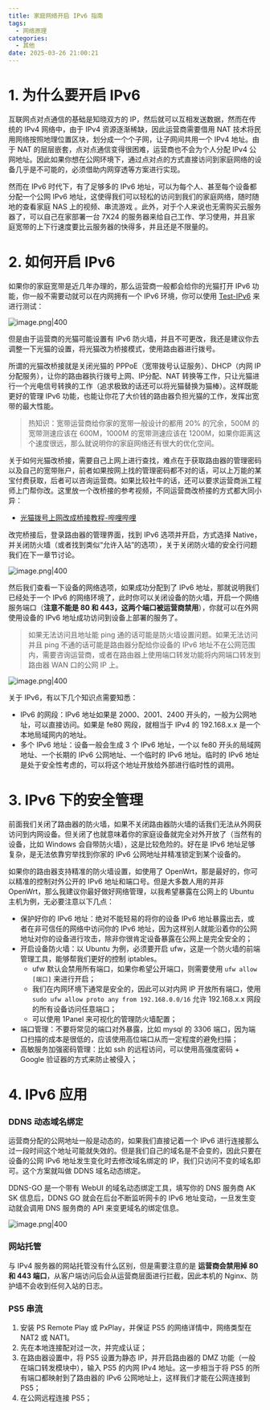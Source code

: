 ```yaml
---
title: 家庭网络开启 IPv6 指南
tags:
  - 网络原理
categories:
  - 其他
date: 2025-03-26 21:00:21
---
```


# 1. 为什么要开启 IPv6

互联网点对点通信的基础是知晓双方的 IP，然后就可以互相发送数据，然而在传统的 IPv4 网络中，由于 IPv4 资源逐渐稀缺，因此运营商需要借用 NAT 技术将民用网络按照地理位置区块，划分成一个个子网，让子网间共用一个 IPv4 地址。由于 NAT 的层层嵌套，点对点通信变得很困难，运营商也不会为个人分配 IPv4 公网地址。因此如果你想在公网环境下，通过点对点的方式直接访问到家庭网络的设备几乎是不可能的，必须借助内网穿透等方案进行实现。

然而在 IPv6 时代下，有了足够多的 IPv6 地址，可以为每个人、甚至每个设备都分配一个公网 IPv6 地址，这使得我们可以轻松的访问到我们的家庭网络，随时随地的查看家庭 NAS 上的视频、串流游戏 。此外，对于个人来说也无需购买云服务器了，可以自己在家部署一台 7X24 的服务器来给自己工作、学习使用，并且家庭宽带的上下行速度要比云服务器的快得多，并且还是不限量的。

# 2. 如何开启 IPv6

如果你的家庭宽带是近几年办理的，那么运营商一般都会给你的光猫打开 IPv6 功能，你一般不需要动就可以在内网拥有一个 IPv6 环境，你可以使用 [Test-IPv6](https://test-ipv6.com/) 来进行测试：

![image.png|400](https://esunr-image-bed.oss-cn-beijing.aliyuncs.com/picgo/202503261650884.png)

但是由于运营商的光猫可能设置有 IPv6 防火墙，并且不可更改，我还是建议你去调整一下光猫的设置，将光猫改为桥接模式，使用路由器进行拨号。

所谓的光猫改桥接就是关闭光猫的 PPPoE（宽带拨号认证服务）、DHCP（内网 IP 分配服务），让你的路由器执行拨号上网、IP分配、NAT 转换等工作，只让光猫进行一个光电信号转换的工作（追求极致的话还可以将光猫替换为猫棒）。这样既能更好的管理 IPv6 功能，也能让你花了大价钱的路由器负担光猫的工作，发挥出宽带的最大性能。

> 热知识：宽带运营商给你家的宽带一般设计的都用 20% 的冗余，500M 的宽带测速应该在 600M，1000M 的宽带测速应该在 1200M，如果你距离这个速度很远，那么就说明你的家庭网络还有很大的优化空间。

关于如何光猫改桥接，需要自己上网上进行查找，难点在于获取路由器的管理密码以及自己的宽带账户，前者如果按网上找的管理密码都不对的话，可以上万能的某宝付费获取，后者可以咨询运营商。如果比较社牛的话，还可以要求运营商派工程师上门帮你改。这里放一个改桥接的参考视频，不同运营商改桥接的方式都大同小异：

- [光猫拨号上网改成桥接教程-哔哩哔哩](https://b23.tv/bbVf1Ye)

改完桥接后，登录路由器的管理界面，找到 IPv6 选项并开启，方式选择 Native，并关闭防火墙（或者找到类似“允许入站”的选项），关于关闭防火墙的安全行问题我们在下一章节讨论。

![image.png|400](https://esunr-image-bed.oss-cn-beijing.aliyuncs.com/picgo/202503261705556.png)

然后我们查看一下设备的网络选项，如果成功分配到了 IPv6 地址，那就说明我们已经处于一个 IPv6 的网络环境了，此时你可以关闭设备的防火墙，开启一个网络服务端口（**注意不能是 80 和 443，这两个端口被运营商禁用**），你就可以在外网使用设备的 IPv6 地址成功访问到设备上部署的服务了。

> 如果无法访问且地址能 ping 通的话可能是防火墙设置问题。如果无法访问并且 ping 不通的话可能是路由器分配给你设备的 IPv6 地址不在公网范围内，需要咨询运营商，或者在路由器上使用端口转发功能将内网端口转发到路由器 WAN 口的公网 IP 上。

![image.png|400](https://esunr-image-bed.oss-cn-beijing.aliyuncs.com/picgo/202503261713293.png)

关于 IPv6，有以下几个知识点需要知悉：

- IPv6 的网段：IPv6 地址如果是 2000、2001、2400 开头的，一般为公网地址，可以直接访问。如果是 fe80 网段，就相当于 IPv4 的 192.168.x.x 是一个本地局域网内的地址。
- 多个 IPv6 地址：设备一般会生成 3 个 IPv6 地址，一个以 fe80 开头的局域网地址、一个长期的 IPv6 公网地址、一个临时的 IPv6 地址。临时的 IPv6 地址是处于安全性考虑的，可以将这个地址开放给外部进行临时性的调用。

# 3. IPv6 下的安全管理

前面我们关闭了路由器的防火墙，如果不关闭路由器防火墙的话我们无法从外网获访问到内网设备。但关闭了也就意味着你的家庭设备就完全对外开放了（当然有的设备，比如 Windows 会自带防火墙），这是比较危险的。好在是 IPv6 地址足够复杂，是无法依靠穷举找到你家的 IPv6 公网地址并精准锁定到某个设备的。

如果你的路由器支持精准的防火墙设置，如使用了 OpenWrt，那是最好的，你可以精准的控制对外公开的 IPv6 地址和端口号。但是大多数人用的并非 OpenWrt，那么我建议你最好做好网络管理，以我希望暴露在公网上的 Ubuntu 主机为例，无必要注意以下几点：

- 保护好你的 IPv6 地址：绝对不能轻易的将你的设备 IPv6 地址暴露出去，或者在非可信任的网络中访问你的 IPv6 地址，因为这样别人就能沿着你的公网地址对你的设备进行攻击，除非你很肯定设备暴露在公网上是完全安全的；
- 开启设备防火墙：以 Ubuntu 为例，必须要开启 ufw，这是一个防火墙的前端管理工具，能够帮我们更好的控制 iptables。
	- ufw 默认会禁用所有端口，如果你希望公开端口，则需要使用 `ufw allow [端口]` 来进行开启；
	- 我们在内网环境下通常是安全的，因此可以对内网 IP 开放所有端口，使用 `sudo ufw allow proto any from 192.168.0.0/16` 允许 192.168.x.x 网段的所有设备访问任意端口；
	- 可以使用 1Panel 来可视化的管理防火墙配置；
- 端口管理：不要将常见的端口对外暴露，比如 mysql 的 3306 端口，因为端口扫描的成本是很低的，应该使用高位端口从而一定程度的避免扫描；
- 高敏服务加强密码管理：比如 ssh 的远程访问，可以使用高强度密码 + Google 验证器的方式来防止被侵入；
# 4. IPv6 应用

### DDNS 动态域名绑定

运营商分配的公网地址一般是动态的，如果我们直接记着一个 IPv6 进行连接那么过一段时间这个地址可能就失效的。但是我们自己的域名是不会变的，因此只要在设备的公网 IPv6 地址发生变化时去修改域名绑定的 IP，我们只访问不变的域名即可。这个方案就叫做 DDNS 域名动态绑定。

DDNS-GO 是一个带有 WebUI 的域名动态绑定工具，填写你的 DNS 服务商 AK SK 信息后，DDNS GO 就会在后台不断监听网卡的 IPv6 地址变动，一旦发生变动就会调用 DNS 服务商的 API 来变更域名的绑定信息。

![image.png|400](https://esunr-image-bed.oss-cn-beijing.aliyuncs.com/picgo/202503271514153.png)

### 网站托管

与 IPv4 服务器的网站托管没有什么区别，但是需要注意的是 **运营商会禁用掉 80 和 443 端口**，从客户端访问后会从运营商层面进行拦截，因此本机的 Nginx、防护墙不会收到任何入站的日志。

### PS5 串流

1. 安装 PS Remote Play 或 PxPlay，并保证 PS5 的网络详情中，网络类型在 NAT2 或 NAT1。
2. 先在本地连接配对过一次，并完成认证；
3. 在路由器设置中，将 PS5 设置为静态 IP，并开启路由器的 DMZ 功能（一般在端口转发模块中），输入 PS5 的内网 IPv4 地址。这一步相当于将 PS5 的所有端口都映射到了路由器的 IPv6 公网地址上，这样我们才能在公网连接到 PS5；
4. 在公网远程连接 PS5；